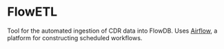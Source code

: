 # FlowETL

Tool for the automated ingestion of CDR data into FlowDB. Uses [Airflow](http://airflow.apache.org/), a platform for constructing scheduled workflows.
